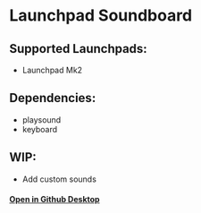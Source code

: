 # Launchpad Soundboard

## Supported Launchpads:
 - Launchpad Mk2
 
## Dependencies:
 - playsound
 - keyboard

## WIP:
 - Add custom sounds

#### [Open in Github Desktop](x-github-client://openRepo/https://github.com/ClacCompany/launchpad-soundboard)
